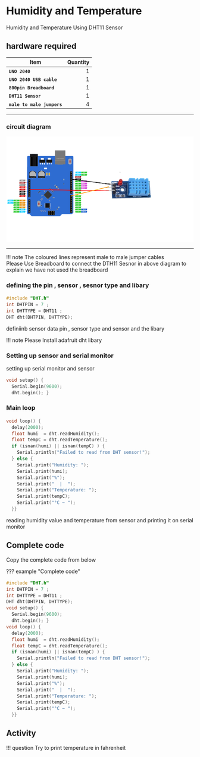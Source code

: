 # Humidity and Temperature

Humidity and Temperature Using DHT11 Sensor 

## hardware required

| Item                              | Quantity                          |
| --------------------------------- | --------------------------------: |
| **`UNO 2040 `**                   |  1                                |
| **`UNO 2040 USB cable`**          |  1                                |
| **`800pin Breadboard`**           |  1                                |
| **`DHT11 Sensor`**                     |  1                                |
| **`male to male jumpers`**        |  4                                |

<hr>


### circuit diagram

![blink led circuit](assets/dth.png)
<hr/>

!!! note
    The coloured lines represent male to male jumper cables  <br>
    Please Use Breadboard to connect the DTH11 Sesnor in above diagram to explain we have not used the breadboard

### defining the pin , sensor , sesnor type and libary

```c++
#include "DHT.h"
int DHTPIN = 7 ;
int DHTTYPE = DHT11 ;
DHT dht(DHTPIN, DHTTYPE);
```
 definiinb sensor data pin , sensor type and sensor and  the libary

!!! note
    Please Install adafruit dht libary


### Setting up sensor and serial monitor

setting up serial monitor and sensor 

```c++
void setup() {
  Serial.begin(9600);
  dht.begin(); }
```

### Main loop
```c++
void loop() {
  delay(2000);
  float humi  = dht.readHumidity();
  float tempC = dht.readTemperature();
  if (isnan(humi) || isnan(tempC) ) {
    Serial.println("Failed to read from DHT sensor!");
  } else {
    Serial.print("Humidity: ");
    Serial.print(humi);
    Serial.print("%");
    Serial.print("  |  "); 
    Serial.print("Temperature: ");
    Serial.print(tempC);
    Serial.print("°C ~ ");
  }}

```
reading humidity value and temperature from sensor and printing it on serial monitor

## Complete code

Copy the complete code from below

??? example "Complete code" 
```c++
#include "DHT.h"
int DHTPIN = 7 ;
int DHTTYPE = DHT11 ;
DHT dht(DHTPIN, DHTTYPE);
void setup() {
  Serial.begin(9600);
  dht.begin(); }
void loop() {
  delay(2000);
  float humi  = dht.readHumidity();
  float tempC = dht.readTemperature();
  if (isnan(humi) || isnan(tempC) ) {
    Serial.println("Failed to read from DHT sensor!");
  } else {
    Serial.print("Humidity: ");
    Serial.print(humi);
    Serial.print("%");
    Serial.print("  |  "); 
    Serial.print("Temperature: ");
    Serial.print(tempC);
    Serial.print("°C ~ ");
  }}
```
## Activity

!!! question
    Try to print temperature in fahrenheit
